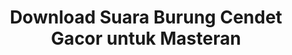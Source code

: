 ---
layout: post
title: "Download Suara Burung Cendet Gacor untuk Masteran"
categories: [Suara Burung]
---